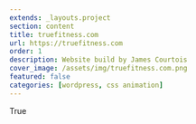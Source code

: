 ```yaml
---
extends: _layouts.project
section: content
title: truefitness.com
url: https://truefitness.com
order: 1
description: Website build by James Courtois
cover_image: /assets/img/truefitness.com.png
featured: false
categories: [wordpress, css animation]
---
```


True
